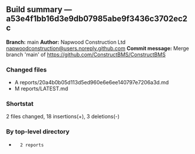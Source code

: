 ## Build summary — a53e4f1bb16d3e9db07985abe9f3436c3702ec2c

**Branch:** main **Author:** Napwood Construction Ltd <napwoodconstruction@users.noreply.github.com>
**Commit message:** Merge branch 'main' of https://github.com/ConstructBMS/ConstructBMS

### Changed files

- A reports/20a4b0b05d113d5ed960e6e6ee140797e7206a3d.md
- M reports/LATEST.md

### Shortstat

2 files changed, 18 insertions(+), 3 deletions(-)

### By top-level directory

-       2 reports
